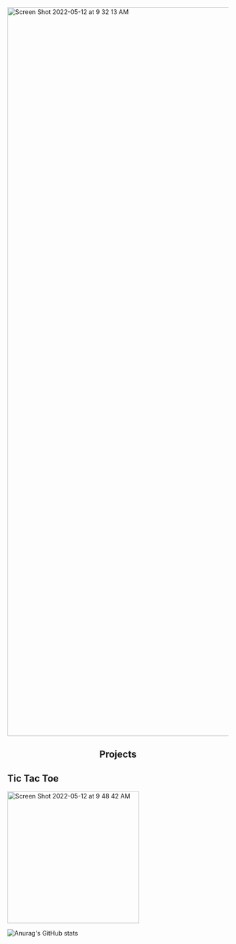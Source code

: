<img width="1659" alt="Screen Shot 2022-05-12 at 9 32 13 AM" src="https://user-images.githubusercontent.com/102041426/168087627-27150d35-534f-4a30-90dd-7aba2af97673.png">



<!--
**JulianRDev/JulianRDev** is a ✨ _special_ ✨ repository because its `README.md` (this file) appears on your GitHub profile.

Here are some ideas to get you started:

- 🔭 I’m currently working on ...
- 🌱 I’m currently learning ...
- 👯 I’m looking to collaborate on ...
- 🤔 I’m looking for help with ...
- 💬 Ask me about ...
- 📫 How to reach me: ...
- 😄 Pronouns: ...
- ⚡ Fun fact: ...
-->

<section>
  <h1 align="center">Projects</h1>
  <div>
    <div float="left" width="50%">
    <h2>Tic Tac Toe</h2>
    
<img height="300px" width="300px" alt="Screen Shot 2022-05-12 at 9 48 42 AM" src="https://user-images.githubusercontent.com/102041426/168090448-61ed9dc8-9329-4fe8-9a13-b07206b49a05.png">
      </div>
    <div float="left" width="50%">
    </div>

  </div>
</section>

![Anurag's GitHub stats](https://github-readme-stats.vercel.app/api?username=JulianRDev&theme=react&show_icons=true)



